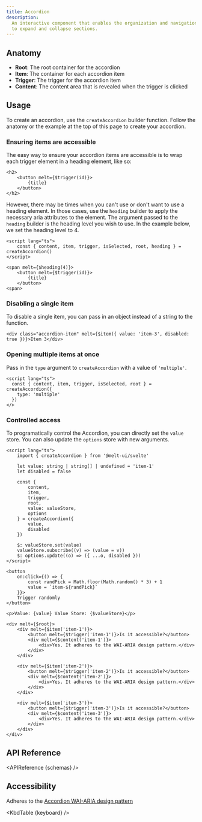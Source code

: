 ```yaml
---
title: Accordion
description:
  An interactive component that enables the organization and navigation of content by allowing users
  to expand and collapse sections.
---
```


<script>
    import { KbdTable, APIReference, Preview } from '$docs/components'
    export let schemas
    export let keyboard
    export let snippets
    export let previews
</script>

## Anatomy

- **Root**: The root container for the accordion
- **Item**: The container for each accordion item
- **Trigger**: The trigger for the accordion item
- **Content**: The content area that is revealed when the trigger is clicked

## Usage

To create an accordion, use the `createAccordion` builder function. Follow the anatomy or the
example at the top of this page to create your accordion.

### Ensuring items are accessible

The easy way to ensure your accordion items are accessible is to wrap each trigger element in a
heading element, like so:

```svelte
<h2>
	<button melt={$trigger(id)}>
		{title}
	</button>
</h2>
```

However, there may be times when you can't use or don't want to use a heading element. In those
cases, use the `heading` builder to apply the necessary aria attributes to the element. The argument
passed to the `heading` builder is the heading level you wish to use. In the example below, we set
the heading level to 4.

```svelte /heading/#hi
<script lang="ts">
	const { content, item, trigger, isSelected, root, heading } = createAccordion()
</script>
```

```svelte {1}
<span melt={$heading(4)}>
    <button melt={$trigger(id)}>
        {title}
    </button>
<span>
```

### Disabling a single item

To disable a single item, you can pass in an object instead of a string to the function.

```svelte /{ value: 'item-3', disabled: true }/#hi
<div class="accordion-item" melt={$item({ value: 'item-3', disabled: true })}>Item 3</div>
```

<Preview code={snippets.disabled}>
    <svelte:component this={previews.disabled} />
</Preview>

### Opening multiple items at once

Pass in the `type` argument to `createAccordion` with a value of `'multiple'`.

```svelte {3}
<script lang="ts">
  const { content, item, trigger, isSelected, root } = createAccordion({
    type: 'multiple'
  })
</>
```

<Preview code={snippets.multiple}>
    <svelte:component this={previews.multiple} />
</Preview>

### Controlled access

To programatically control the Accordion, you can directly set the `value` store. You can also
update the `options` store with new arguments.

```svelte {4,15,19,21}
<script lang="ts">
	import { createAccordion } from '@melt-ui/svelte'

	let value: string | string[] | undefined = 'item-1'
	let disabled = false

	const {
		content,
		item,
		trigger,
		root,
		value: valueStore,
		options
	} = createAccordion({
		value,
		disabled
	})

	$: valueStore.set(value)
	valueStore.subscribe((v) => (value = v))
	$: options.update((o) => ({ ...o, disabled }))
</script>

<button
	on:click={() => {
		const randPick = Math.floor(Math.random() * 3) + 1
		value = `item-${randPick}`
	}}>
	Trigger randomly
</button>

<p>Value: {value} Value Store: {$valueStore}</p>

<div melt={$root}>
	<div melt={$item('item-1')}>
		<button melt={$trigger('item-1')}>Is it accessible?</button>
		<div melt={$content('item-1')}>
			<div>Yes. It adheres to the WAI-ARIA design pattern.</div>
		</div>
	</div>

	<div melt={$item('item-2')}>
		<button melt={$trigger('item-2')}>Is it accessible?</button>
		<div melt={$content('item-2')}>
			<div>Yes. It adheres to the WAI-ARIA design pattern.</div>
		</div>
	</div>

	<div melt={$item('item-3')}>
		<button melt={$trigger('item-3')}>Is it accessible?</button>
		<div melt={$content('item-3')}>
			<div>Yes. It adheres to the WAI-ARIA design pattern.</div>
		</div>
	</div>
</div>
```

## API Reference

<APIReference {schemas} />

## Accessibility

Adheres to the
[Accordion WAI-ARIA design pattern](https://www.w3.org/WAI/ARIA/apg/patterns/accordion/)

<KbdTable {keyboard} />
